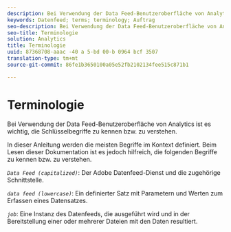 ```yaml
---
description: Bei Verwendung der Data Feed-Benutzeroberfläche von Analytics ist es wichtig, die Schlüsselbegriffe zu kennen bzw. zu verstehen.
keywords: Datenfeed; terms; terminology; Auftrag
seo-description: Bei Verwendung der Data Feed-Benutzeroberfläche von Analytics ist es wichtig, die Schlüsselbegriffe zu kennen bzw. zu verstehen.
seo-title: Terminologie
solution: Analytics
title: Terminologie
uuid: 87368708-aaac -40 a 5-bd 00-b 0964 bcf 3507
translation-type: tm+mt
source-git-commit: 86fe1b3650100a05e52fb2102134fee515c871b1

---
```



# Terminologie

Bei Verwendung der Data Feed-Benutzeroberfläche von Analytics ist es wichtig, die Schlüsselbegriffe zu kennen bzw. zu verstehen.

In dieser Anleitung werden die meisten Begriffe im Kontext definiert. Beim Lesen dieser Dokumentation ist es jedoch hilfreich, die folgenden Begriffe zu kennen bzw. zu verstehen.

*`Data Feed (capitalized)`*: Der Adobe Datenfeed-Dienst und die zugehörige Schnittstelle.

*`data feed (lowercase)`*: Ein definierter Satz mit Parametern und Werten zum Erfassen eines Datensatzes.

*`job`*: Eine Instanz des Datenfeeds, die ausgeführt wird und in der Bereitstellung einer oder mehrerer Dateien mit den Daten resultiert.
